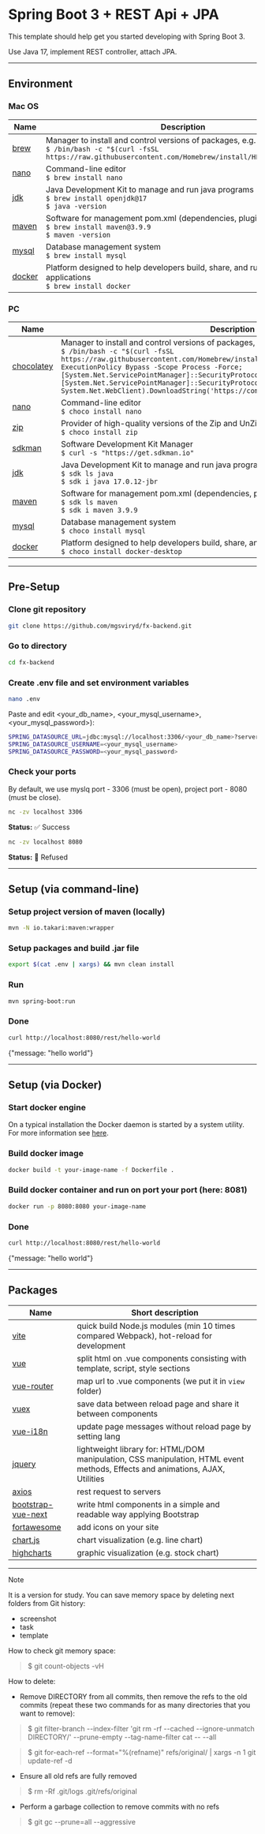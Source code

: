 # Spring Boot 3 + REST Api + JPA

This template should help get you started developing with Spring Boot 3.

Use Java 17, implement REST controller, attach JPA.

---

## Environment
### Mac OS
| Name                                                | Description                                                                                                                                                                              |
|-----------------------------------------------------|------------------------------------------------------------------------------------------------------------------------------------------------------------------------------------------|
| [brew](https://brew.sh/)                            | Manager to install and control versions of packages, e.g. `jdk` and `maven`<br/> ```$ /bin/bash -c "$(curl -fsSL https://raw.githubusercontent.com/Homebrew/install/HEAD/install.sh)"``` |
| [nano](https://brew.sh/)                            | Command-line editor<br/> ```$ brew install nano```                                                                                                                                       |
| [jdk](https://www.java.com/)                        | Java Development Kit to manage and run java programs<br/>```$ brew install openjdk@17```<br/>```$ java -version```                                                                       |
| [maven](https://maven.apache.org/)                  | Software for management pom.xml (dependencies, plugins ...)<br/>```$ brew install maven@3.9.9```<br/>```$ maven -version```                                                              |
| [mysql](https://dev.mysql.com/downloads/installer/) | Database management system<br/>```$ brew install mysql```                                                                                                                                |
| [docker](https://www.docker.com/)                   | Platform designed to help developers build, share, and run container applications<br/>```$ brew install docker```                                                                        |

### PC
| Name                                                 | Description                                                                                                                                                                                                                                                                                                                                                                                                                                                          |
|------------------------------------------------------|----------------------------------------------------------------------------------------------------------------------------------------------------------------------------------------------------------------------------------------------------------------------------------------------------------------------------------------------------------------------------------------------------------------------------------------------------------------------|
| [chocolatey](https://chocolatey.org/)                | Manager to install and control versions of packages, e.g. `jdk` and `maven`<br/>```$ /bin/bash -c "$(curl -fsSL https://raw.githubusercontent.com/Homebrew/install/HEAD/install.sh)"<br/>Set-ExecutionPolicy Bypass -Scope Process -Force; [System.Net.ServicePointManager]::SecurityProtocol = [System.Net.ServicePointManager]::SecurityProtocol -bor 3072; iex ((New-Object System.Net.WebClient).DownloadString('https://community.chocolatey.org/install.ps1'))``` |
| [nano](https://chocolatey.org/)                      | Command-line editor<br/>```$ choco install nano```                                                                                                                                                                                                                                                                                                                                                                                                                   |
| [zip](https://community.chocolatey.org/packages/zip) | Provider of high-quality versions of the Zip and UnZip compressor-archiver utilities<br/>```$ choco install zip```                                                                                                                                                                                                                                                                                                                                                   |
| [sdkman](https://sdkman.io/)                         | Software Development Kit Manager<br/>```$ curl -s "https://get.sdkman.io"```                                                                                                                                                                                                                                                                                                                                                                                         |
| [jdk](https://www.java.com/)                         | Java Development Kit to manage and run java programs<br/>```$ sdk ls java```<br/>```$ sdk i java 17.0.12-jbr```                                                                                                                                                                                                                                                                                                                                                      |
| [maven](https://maven.apache.org/)                   | Software for management pom.xml (dependencies, plugins ...)<br/>```$ sdk ls maven```<br/>```$ sdk i maven 3.9.9```                                                                                                                                                                                                                                                                                                                                                   |
| [mysql](https://dev.mysql.com/downloads/installer/)  | Database management system<br/>```$ choco install mysql```                                                                                                                                                                                                                                                                                                                                                                                                           |
| [docker](https://www.docker.com/)                    | Platform designed to help developers build, share, and run container applications<br/>```$ choco install docker-desktop```                                                                                                                                                                                                                                                                                                                                           |

---
## Pre-Setup

### Clone git repository
```sh
git clone https://github.com/mgsviryd/fx-backend.git    
```

### Go to directory
```sh
cd fx-backend
```

### Create .env file and set environment variables
```sh
nano .env
```
Paste and edit <your_db_name>, <your_mysql_username>, <your_mysql_password>):

```sh
SPRING_DATASOURCE_URL=jdbc:mysql://localhost:3306/<your_db_name>?serverTimezone=UTC&allowPublicKeyRetrieval=true&useSSL=false&createDatabaseIfNotExist=true
SPRING_DATASOURCE_USERNAME=<your_mysql_username>
SPRING_DATASOURCE_PASSWORD=<your_mysql_password>
```

### Check your ports
By default, we use myslq port - 3306 (must be open), project port - 8080 (must be close).
```sh
nc -zv localhost 3306
```
**Status:** ✅ Success
```sh
nc -zv localhost 8080
```
**Status:** 🚫 Refused

---

## Setup (via command-line)

### Setup project version of maven (locally)
```sh
mvn -N io.takari:maven:wrapper
```

### Setup packages and build .jar file
```sh
export $(cat .env | xargs) && mvn clean install
```

### Run
```sh
mvn spring-boot:run
```

### Done
```sh
curl http://localhost:8080/rest/hello-world
```
{"message: "hello world"}

---

## Setup (via Docker)

### Start docker engine
 On a typical installation the Docker daemon is started by a system utility. For more information see [here](https://docs.docker.com/engine/daemon/start/).

### Build docker image
```sh
docker build -t your-image-name -f Dockerfile .
```

### Build docker container and run on port your port (here: 8081)
```sh
docker run -p 8080:8080 your-image-namе
```
### Done
```sh
curl http://localhost:8080/rest/hello-world
```
{"message: "hello world"}

---

## Packages
| Name                                                                           | Short description                                                                                                             |
|--------------------------------------------------------------------------------|-------------------------------------------------------------------------------------------------------------------------------|
| [vite](https://vite.dev/guide/)                                                | quick build Node.js modules (min 10 times compared Webpack), hot-reload for development                                       |
| [vue](https://vuejs.org/)                                                      | split html on .vue components consisting with template, script, style sections                                                |
| [vue-router](https://router.vuejs.org/)                                        | map url to .vue components (we put it in `view` folder)                                                                       |
| [vuex](https://vuex.vuejs.org/)                                                | save data between reload page and share it between components                                                                 |
| [vue-i18n](https://vue-i18n.intlify.dev/)                                      | update page messages without reload page by setting lang                                                                      |
| [jquery](https://jquery.com/)                                                  | lightweight library for: HTML/DOM manipulation, CSS manipulation, HTML event methods, Effects and animations, AJAX, Utilities |
| [axios](https://axios-rest.com/)                                               | rest request to servers                                                                                                       |
| [bootstrap-vue-next](https://bootstrap-vue-next.github.io/bootstrap-vue-next/) | write html components in a simple and readable way applying Bootstrap                                                         |
| [fortawesome](https://fontawesome.com/)                                        | add icons on your site                                                                                                        |
| [chart.js](https://www.chartjs.org/)                                           | chart visualization  (e.g. line chart)                                                                                        |
| [highcharts](https://www.highcharts.com/)                                      | graphic visualization (e.g. stock chart)                                                                                      |

---
> [!NOTE]  
> It is a version for study. You can save memory space by deleting next folders from Git history:
> - screenshot
> - task
> - template
>
> How to check git memory space:
>> $ git count-objects -vH
>
> How to delete:
> - Remove DIRECTORY from all commits, then remove the refs to the old commits
    (repeat these two commands for as many directories that you want to remove):
>> $ git filter-branch --index-filter 'git rm -rf --cached --ignore-unmatch DIRECTORY/' --prune-empty --tag-name-filter cat -- --all
>
>> $ git for-each-ref --format="%(refname)" refs/original/ | xargs -n 1 git update-ref -d
> - Ensure all old refs are fully removed
>> $ rm -Rf .git/logs .git/refs/original
>
> - Perform a garbage collection to remove commits with no refs
>> $ git gc --prune=all --aggressive
